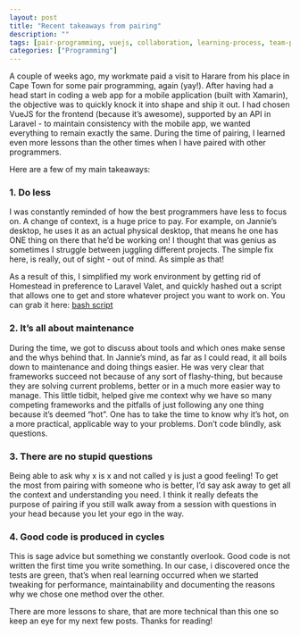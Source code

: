 ```yaml
---
layout: post
title: "Recent takeaways from pairing"
description: ""
tags: [pair-programming, vuejs, collaboration, learning-process, team-practices]
categories: ["Programming"]
---
```

A couple of weeks ago, my workmate paid a visit to Harare from his place in Cape Town for some pair programming, again (yay!). After having had a head start in coding a web app for a mobile application (built with Xamarin), the objective was to quickly knock it into shape and ship it out. I had chosen VueJS for the frontend (because it’s awesome), supported by an API in Laravel - to maintain consistency with the mobile app, we wanted everything to remain exactly the same. During the time of pairing, I learned even more lessons than the other times when I have paired with other programmers.
<!--more-->
Here are a few of my main takeaways:

### 1\. Do less

I was constantly reminded of how the best programmers have less to focus on. A change of context, is a huge price to pay. For example, on Jannie’s desktop, he uses it as an actual physical desktop, that means he one has ONE thing on there that he’d be working on! I thought that was genius as sometimes I struggle between juggling different projects. The simple fix here, is really, out of sight - out of mind. As simple as that!

As a result of this, I simplified my work environment by getting rid of Homestead in preference to Laravel Valet, and quickly hashed out a script that allows one to get and store whatever project you want to work on. You can grab it here: [bash script](https://gist.github.com/therealchiko/a7bdfeb961e18056e3d7986661d0a140)

### 2\. It’s all about maintenance

During the time, we got to discuss about tools and which ones make sense and the whys behind that. In Jannie’s mind, as far as I could read, it all boils down to maintenance and doing things easier. He was very clear that frameworks succeed not because of any sort of flashy-thing, but because they are solving current problems, better or in a much more easier way to manage. This little tidbit, helped give me context why we have so many competing frameworks and the pitfalls of just following any one thing because it’s deemed “hot”. One has to take the time to know why it’s hot, on a more practical, applicable way to your problems. Don’t code blindly, ask questions.

### 3\. There are no stupid questions

Being able to ask why x is x and not called y is just a good feeling! To get the most from pairing with someone who is better, I’d say ask away to get all the context and understanding you need. I think it really defeats the purpose of pairing if you still walk away from a session with questions in your head because you let your ego in the way.

### 4\. Good code is produced in cycles

This is sage advice but something we constantly overlook. Good code is not written the first time you write something. In our case, i discovered once the tests are green, that’s when real learning occurred when we started tweaking for performance, maintainability and documenting the reasons why we chose one method over the other.

There are more lessons to share, that are more technical than this one so keep an eye for my next few posts. Thanks for reading!
